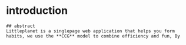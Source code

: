 # introduction
    ## abstract
    Littleplanet is a singlepage web application that helps you form habits, we use the **CCG** model to combine efficiency and fun, By

